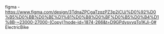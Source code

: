 figma - https://www.figma.com/design/3TdnaZPCgaTzqzPZ3p2iCU/%D0%92%D0%B5%D0%BB%D0%BE%D1%81%D0%B8%D0%BF%D0%B5%D0%B4%D1%8B-~23000-27000-(Copy)?node-id=1874-266&t=D9GPdysvvqTo1KJi-0# ElectricBike
